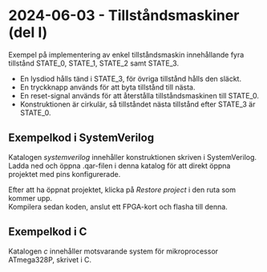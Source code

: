 # 2024-06-03 - Tillståndsmaskiner (del I)

Exempel på implementering av enkel tillståndsmaskin innehållande fyra tillstånd STATE_0, STATE_1, STATE_2 samt STATE_3. 
* En lysdiod hålls tänd i STATE_3, för övriga tillstånd hålls den släckt.
* En tryckknapp används för att byta tillstånd till nästa.  
* En reset-signal används för att återstålla tillståndsmaskinen till STATE_0.
* Konstruktionen är cirkulär, så tillståndet nästa tillstånd efter STATE_3 är STATE_0.

## Exempelkod i SystemVerilog
Katalogen *systemverilog* innehåller konstruktionen skriven i SystemVerilog.  
Ladda ned och öppna .qar-filen i denna katalog för att direkt öppna projektet med pins konfigurerade.  

Efter att ha öppnat projektet, klicka på *Restore project* i den ruta som kommer upp.  
Kompilera sedan koden, anslut ett FPGA-kort och flasha till denna.  

## Exempelkod i C
Katalogen *c* innehåller motsvarande system för mikroprocessor ATmega328P, skrivet i C.  

